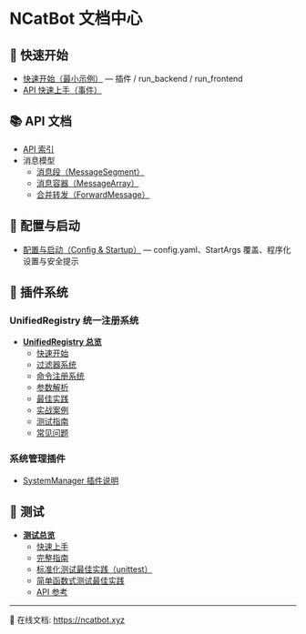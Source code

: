 # NCatBot 文档中心

## 🚀 快速开始
- [快速开始（最小示例）](./quick_start/README.md) — 插件 / run_backend / run_frontend
- [API 快速上手（事件）](./api/QuickStart_Events.md)

## 📚 API 文档
- [API 索引](./api/README.md)
- 消息模型
  - [消息段（MessageSegment）](./api/MessageSegment.md)
  - [消息容器（MessageArray）](./api/MessageArray.md)
  - [合并转发（ForwardMessage）](./api/ForwardMessage.md)

## 🔧 配置与启动
- [配置与启动（Config & Startup）](./config/ConfigAndStartup.md) — config.yaml、StartArgs 覆盖、程序化设置与安全提示

## 🧩 插件系统

### UnifiedRegistry 统一注册系统
- **[UnifiedRegistry 总览](./plugin_system/unified_registry/UnifiedRegistry-README.md)**
  - [快速开始](./plugin_system/unified_registry/UnifiedRegistry-快速开始.md)
  - [过滤器系统](./plugin_system/unified_registry/UnifiedRegistry-过滤器系统.md)
  - [命令注册系统](./plugin_system/unified_registry/UnifiedRegistry-命令系统.md)
  - [参数解析](./plugin_system/unified_registry/UnifiedRegistry-参数解析.md)
  - [最佳实践](./plugin_system/unified_registry/UnifiedRegistry-最佳实践.md)
  - [实战案例](./plugin_system/unified_registry/UnifiedRegistry-实战案例.md)
  - [测试指南](./plugin_system/unified_registry/UnifiedRegistry-测试指南.md)
  - [常见问题](./plugin_system/unified_registry/UnifiedRegistry-FAQ.md)

### 系统管理插件
- [SystemManager 插件说明](./plugin_system/plugin/system_manager.md)

## 🧪 测试
- **[测试总览](./testing/README.md)**
  - [快速上手](./testing/quick-start.md)
  - [完整指南](./testing/guide.md)
  - [标准化测试最佳实践（unittest）](./testing/best-practice-unittest.md)
  - [简单函数式测试最佳实践](./testing/best-practice-simple.md)
  - [API 参考](./testing/api-reference.md)

---

📖 在线文档: https://ncatbot.xyz
